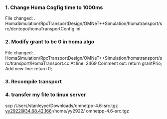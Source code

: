 ### 1. Change Homa Cogfig time to 1000ms 
File changed: 
. HomaSimulation/RpcTransportDesign/OMNeT++Simulation/homatransport/src/dcntopo/homaTransportConfig.ini


### 2. Modify grant to be 0 in homa algo 
File changed: 
. HomaSimulation/RpcTransportDesign/OMNeT++Simulation/homatransport/src/transport/HomaTransport.cc
At line: 2469 
  Comment out:   return grantPrio;
  Add new line:  return 0; 
  
### 3. Recompile transport 


### 4. transfer my file to linux server
scp /Users/stanleyye/Downloads/omnetpp-4.6-src.tgz yy2922@34.68.42.166:/home/yy2922/
omnetpp-4.6-src.tgz

